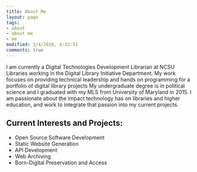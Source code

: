 ```yaml
---
title: About Me
layout: page
tags:
- about
- about me
- me
modified: 3/4/2016, 4:32:51
comments: true
---
```


I am currently a Digital Technologies Development Librarian at NCSU Libraries working in the Digital Library Initiative Department. My work focuses on providing technical leadership and hands on programming for a portfolio of digital library projects My undergraduate degree is in political science and I graduated with my MLS from University of Maryland in 2015. I am passionate about the impact technology has on libraries and higher education, and work to integrate that passion into my current projects.

## Current Interests and Projects:
* Open Source Software Development
* Static Website Generation
* API Development
* Web Archiving
* Born-Digital Preservation and Access
